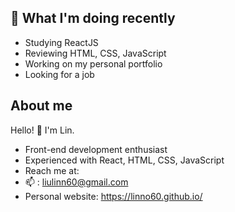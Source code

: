 ## 🤔 What I'm doing recently
- Studying ReactJS
- Reviewing HTML, CSS, JavaScript
- Working on my personal portfolio
- Looking for a job

## About me
Hello! 👋 I'm Lin.
- Front-end development enthusiast
- Experienced with React, HTML, CSS, JavaScript
- Reach me at:
- 📫 : liulinn60@gmail.com
- Personal website: https://linno60.github.io/
